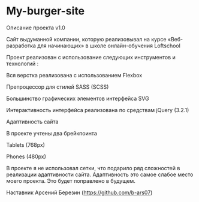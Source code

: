 # My-burger-site
Описание проекта v1.0


Сайт выдуманной компании, которую реализовывал на курсе «Веб-разработка для начинающих» в школе онлайн-обучения Loftschool 



Проект реализован с использование следующих инструментов и технологий :

Вся верстка реализована с использованием Flexbox 

Препроцессор для стилей SASS (SCSS)

Большинство графических элементов интерфейса SVG

Интерактивность интерфейса реализована по средствам jQuery (3.2.1)


Адаптивность сайта

В проекте учтены два брейкпоинта

Tablets (768px)

Phones (480px)


В проекте я не использовал сетки, что подарило ряд сложностей в реализации адаптивности сайта.  Адаптивность это самое слабое место моего проекта.
Это будет поправлено в будущем.

Наставник Арсений Березин (https://github.com/b-ars07)
